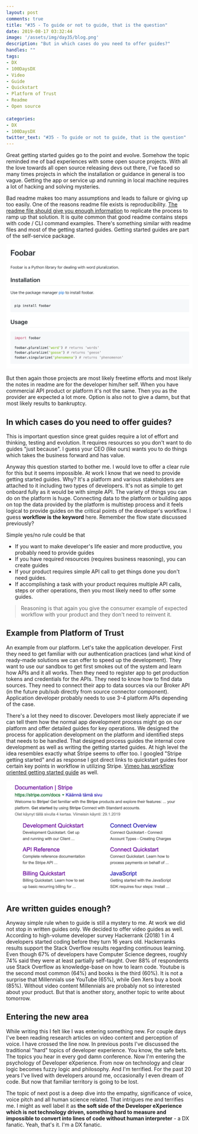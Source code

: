 ```yaml
---
layout: post
comments: true
title: "#35 - To guide or not to guide, that is the question"
date: 2019-08-17 03:32:44
image: '/assets/img/day35/blog.png'
description: "But in which cases do you need to offer guides?"
handles: ""
tags:
- DX 
- 100DaysDX
- Video
- Guide
- Quickstart
- Platform of Trust
- Readme
- Open source

categories:
- DX
- 100DaysDX
twitter_text: "#35 - To guide or not to guide, that is the question"
---
```


Great getting started guides go to the point and evolve. Somehow the topic reminded me of bad experiences with some open source projects. With all the love towards all open source releasing devs out there, I've faced so many times projects in which the installation or guidance in general is too vague. Getting the app or service up and running in local machine requires a lot of hacking and solving mysteries. 

Bad readme makes too many assumptions and leads to failure or giving up too easily. One of the reasons readme file exists is reproducibility. [The readme file should give you enough information](https://www.makeareadme.com/) to replicate the process to ramp up that solution. It is quite common that good readme contains steps with code / CLI command examples. There's something similar with readme files and most of the getting started guides. Getting started guides are part of the self-service package. 

<img itemprop="image" src="/assets/img/day35/readme.png" alt="{{site.name}}"/>
 
But then again those projects are most likely freetime efforts and most likely the notes in readme are for the developer him/her self. When you have commercial API product or platform it's not the same. Then you as the provider are expected a lot more. Option is also not to give a damn, but that most likely results to bankruptcy. 

## In which cases do you need to offer guides? 

This is important question since great guides require a lot of effort and thinking, testing and evolution. It requires resources so you don't want to do guides "just because". I guess your CEO (like ours) wants you to do things which takes the business forward and has value. 

Anyway this question started to bother me. I would love to offer a clear rule for this but it seems impossible. At work I know that we need to provide getting started guides. Why? It's a platform and various stakeholders are attached to it including two types of developers. It's not as simple to get onboard fully as it would be with simple API. The variety of things you can do on the platform is huge. Connecting data to the platform or building apps on top the data provided by the platform is multistep process and it feels logical to provide guides on the critical points of the developer's workflow. I guess **workflow is the keyword** here. Remember the flow state discussed previously? 

Simple yes/no rule could be that 
- If you want to make developer's life easier and more productive, you probably need to provide guides
- If you have required resources (requires business reasoning), you can create guides 
- If your product requires simple API call to get things done you don't need guides.
- If accomplishing a task with your product requires multiple API calls, steps or other operations, then you most likely need to offer some guides. 

<blockquote>Reasoning is that again you give the consumer example of expected workflow with your product and they don't need to reinvent it.</blockquote>  

## Example from Platform of Trust 

An example from our platform. Let's take the application developer. First they need to get familiar with our authentication practices (and what kind of ready-made solutions we can offer to speed up the development). They want to use our sandbox to get first smokes out of the system and learn how APIs and it all works. Then they need to register app to get production tokens and credentials for the APIs. They need to know how to find data sources. They need to connect their app to data sources via our Broker API (in the future pub/sub directly from source connector component). Application developer probably needs to use 3-4 platform APIs depending of the case. 

There's a lot they need to discover. Developers most likely appreciate if we can tell them how the normal app development process might go on our platform and offer detailed guides for key operations. We designed the process for application development on the platform and identified steps that needs to be handled. That designed process guides the internal core development as well as writing the getting started guides. At high level the idea resembles exactly what Stripe seems to offer too. I googled "Stripe getting started" and as response I got direct links to quickstart guides foor certain key points in workflow in utilizing Stripe. [Vimeo has workflow oriented getting started guide](https://developer.vimeo.com/api/guides/start) as well. 

<img itemprop="image" src="/assets/img/day35/google.png" alt="{{site.name}}"/>

## Are written guides enough? 

Anyway simple rule when to guide is still a mystery to me. At work we did not stop in written guides only. We decided to offer video guides as well. According to high-volume developer survey Hackerrank (2018) 1 in 4 developers started coding before they turn 16 years old. Hackerranks results support the Stack Overflow results regarding continuous learning. Even though 67% of developers have Computer Science degrees, roughly 74% said they were at least partially self-taught. Over 88% of respondents use Stack Overflow as knowledge-base on how to learn code. Youtube is the second most common (64%) and books is the third (60%). It is not a surprise that Millennials use YouTube (65%), while Gen Xers buy a book (85%). Without video content Millennials are probably not so interested about your product. But that is another story, another topic to write about tomorrow. 

## Entering the new area

While writing this I felt like I was entering something new. For couple days I've been reading research articles on video content and perception of voice. I have crossed the line now. In previous posts I've discussed the traditional "hard" topics of developer experience. You know, the safe bets. The topics you hear in every god damn conference. Now I'm entering the psychology of Developer eXperience. From now on technology and clear logic becomes fuzzy logic and philosophy. And I'm terrified. For the past 20 years I've lived with developers around me, occasionally I even dream of code. But now that familiar territory is going to be lost. 

The topic of next post is a deep dive into the empathy, significance of voice, voice pitch and all human science related. That intrigues me and terrifies me. I might as well label it as **the soft side of the Developer eXperience which is not technology driven, something hard to measure and impossible to convert into lines of code without human interpreter** - a DX fanatic. Yeah, that's it. I'm a DX fanatic. 
